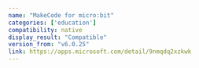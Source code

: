 ```yaml
---
name: "MakeCode for micro:bit"
categories: ['education']
compatibility: native
display_result: "Compatible"
version_from: "v6.0.25"
link: https://apps.microsoft.com/detail/9nmqdq2xzkwk
---
```


